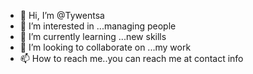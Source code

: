 - 👋 Hi, I’m @Tywentsa
- 👀 I’m interested in ...managing people
- 🌱 I’m currently learning ...new skills
- 💞️ I’m looking to collaborate on ...my work
- 📫 How to reach me..you can reach me at contact info

<!---
Tywentsa/Tywentsa is a ✨ special ✨ repository because its `README.md` (this file) appears on your GitHub profile.
You can click the Preview link to take a look at your changes.
--->
